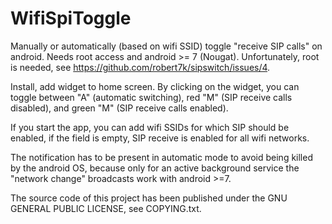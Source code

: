 # WifiSpiToggle #

Manually or automatically (based on wifi SSID) toggle "receive SIP calls" on android. Needs root access and android >= 7 (Nougat). Unfortunately, root is needed, see https://github.com/robert7k/sipswitch/issues/4.

Install, add widget to home screen. By clicking on the widget, you can toggle between "A" (automatic switching), red "M" (SIP receive calls disabled), and green "M" (SIP receive calls enabled).

If you start the app, you can add wifi SSIDs for which SIP should be enabled, if the field is empty, SIP receive is enabled for all wifi networks.

The notification has to be present in automatic mode to avoid being killed by the android OS, because only for an active background service the "network change" broadcasts work with android >=7.

The source code of this project has been published under the GNU GENERAL PUBLIC LICENSE, see COPYING.txt.